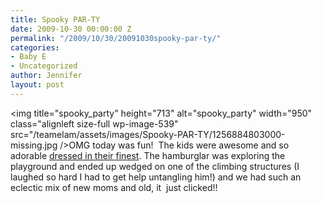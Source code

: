 ```yaml
---
title: Spooky PAR-TY
date: 2009-10-30 00:00:00 Z
permalink: "/2009/10/30/20091030spooky-par-ty/"
categories:
- Baby E
- Uncategorized
author: Jennifer
layout: post
---
```


<img title="spooky_party" height="713" alt="spooky_party" width="950" class="alignleft size-full wp-image-539" src="/teamelam/assets/images/Spooky-PAR-TY/1256884803000-missing.jpg />OMG today was fun!  The kids were awesome and so adorable [dressed in their finest](http://www.flickr.com/photos/jenniferandJennifers_photos/sets/72157622685648416/ "dressed"). The hamburglar was exploring the playground and ended up wedged on one of the climbing structures (I laughed so hard I had to get help untangling him!) and we had such an eclectic mix of new moms and old, it  just clicked!!
